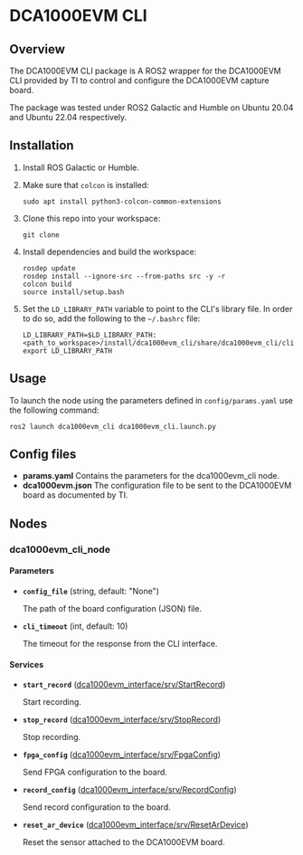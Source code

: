 # DCA1000EVM CLI

## Overview
The DCA1000EVM CLI package is A ROS2 wrapper for the DCA1000EVM CLI provided by TI to control and configure the DCA1000EVM capture board.

The package was tested under ROS2 Galactic and Humble on Ubuntu 20.04 and Ubuntu 22.04 respectively.

## Installation
1. Install ROS Galactic or Humble.
2. Make sure that `colcon` is installed:

    ```
    sudo apt install python3-colcon-common-extensions
    ```

3. Clone this repo into your workspace:

    ```
    git clone 
    ```

4. Install dependencies and build the workspace:

    ```
    rosdep update
    rosdep install --ignore-src --from-paths src -y -r
    colcon build
    source install/setup.bash
    ```

5. Set the `LD_LIBRARY_PATH` variable to point to the CLI's library file. In order to do so, add the following to the `~/.bashrc` file:

    ```
    LD_LIBRARY_PATH=$LD_LIBRARY_PATH:<path_to_workspace>/install/dca1000evm_cli/share/dca1000evm_cli/cli/
    export LD_LIBRARY_PATH
    ```

## Usage
To launch the node using the parameters defined in `config/params.yaml` use the following command:

```
ros2 launch dca1000evm_cli dca1000evm_cli.launch.py
```

## Config files
 - **params.yaml** Contains the parameters for the dca1000evm_cli node.
 - **dca1000evm.json** The configuration file to be sent to the DCA1000EVM board as documented by TI.
 
## Nodes
### dca1000evm_cli_node

#### Parameters

- **`config_file`** (string, default: "None")
    
    The path of the board configuration (JSON) file.

- **`cli_timeout`** (int, default: 10)

    The timeout for the response from the CLI interface.
#### Services
- **`start_record`** ([dca1000evm_interface/srv/StartRecord]())

    Start recording.

- **`stop_record`** ([dca1000evm_interface/srv/StopRecord]())

    Stop recording.

- **`fpga_config`** ([dca1000evm_interface/srv/FpgaConfig]())

    Send FPGA configuration to the board.

- **`record_config`** ([dca1000evm_interface/srv/RecordConfig]())

    Send record configuration to the board.

- **`reset_ar_device`** ([dca1000evm_interface/srv/ResetArDevice]())

    Reset the sensor attached to the DCA1000EVM board.
